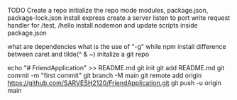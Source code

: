 TODO
Create a repo
initialize the repo
mode modules, package.json, package-lock.json
install express
create a server
listen to port 
write request handler for /test, /hello
install nodemon and update scripts inside package.json

what are dependencies
what is the use of "-g" while npm install
difference between caret and tilde(^ & ~)
initalize a git repo


echo "# FriendApplication" >> README.md
git init
git add README.md
git commit -m "first commit"
git branch -M main
git remote add origin https://github.com/SARVESH2120/FriendApplication.git
git push -u origin main